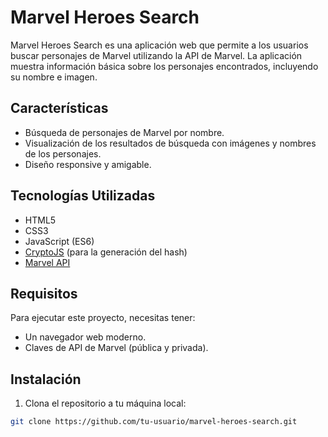 # Marvel Heroes Search

Marvel Heroes Search es una aplicación web que permite a los usuarios buscar personajes de Marvel utilizando la API de Marvel. La aplicación muestra información básica sobre los personajes encontrados, incluyendo su nombre e imagen.

## Características

- Búsqueda de personajes de Marvel por nombre.
- Visualización de los resultados de búsqueda con imágenes y nombres de los personajes.
- Diseño responsive y amigable.

## Tecnologías Utilizadas

- HTML5
- CSS3
- JavaScript (ES6)
- [CryptoJS](https://cdnjs.cloudflare.com/ajax/libs/crypto-js/4.0.0/crypto-js.min.js) (para la generación del hash)
- [Marvel API](https://developer.marvel.com/)

## Requisitos

Para ejecutar este proyecto, necesitas tener:

- Un navegador web moderno.
- Claves de API de Marvel (pública y privada).

## Instalación

1. Clona el repositorio a tu máquina local:

```sh
git clone https://github.com/tu-usuario/marvel-heroes-search.git

